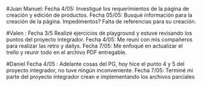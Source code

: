 

#Juan Manuel: 
Fecha 4/05:
Investigué los requerimientos de la página de creación y edición de productos. 
Fecha 05/05:
Busqué información para la creación de la página. Impedimentos? Falta de referencias para su creación.


#Valen : 
Fecha 3/5 Realizé ejercicios de playground y estuve revisando los puntos del proyecto integrador.
Fecha 4/05: Me reuní con mis compañeros para realizar las retro y dailys.
Fecha 7/05: Me enfoqué en actualizar el trello y reunir todo en el archivo PDF entregable.



#Daniel
Fecha 4/05 : 
Adelante cosas del PG, hoy hice el punto 4 y 5 del proyecto integrador, no tuve ningún inconveniente.
Fecha 7/05: Terminé mi parte del proyecto integrador crean e implementando los archivos parciales


